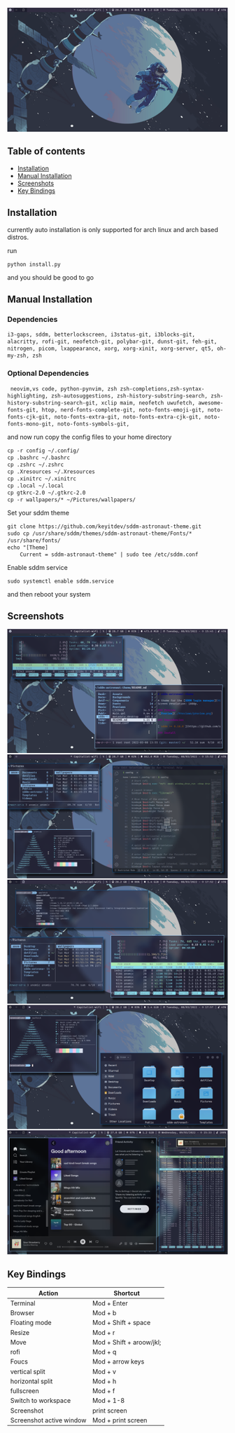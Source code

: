 ![Image](screenshots/1.png)
## Table of contents
* [Installation](#Installation)
* [Manual Installation](#Manual_Install)
* [Screenshots](#screenshots)
* [Key Bindings](#Key_Bindings)
## Installation
currently auto installation is only supported for arch linux and arch based distros.

run
```
python install.py
```
and you should be good to go
## Manual Installation
### Dependencies
```
i3-gaps, sddm, betterlockscreen, i3status-git, i3blocks-git, alacritty, rofi-git, neofetch-git, polybar-git, dunst-git, feh-git, nitrogen, picom, lxappearance, xorg, xorg-xinit, xorg-server, qt5, oh-my-zsh, zsh
```
### Optional Dependencies
```
 neovim,vs code, python-pynvim, zsh zsh-completions,zsh-syntax-highlighting, zsh-autosuggestions, zsh-history-substring-search, zsh-history-substring-search-git, xclip maim, neofetch uwufetch, awesome-fonts-git, htop, nerd-fonts-complete-git, noto-fonts-emoji-git, noto-fonts-cjk-git, noto-fonts-extra-git, noto-fonts-extra-cjk-git, noto-fonts-mono-git, noto-fonts-symbols-git,
```
and now run copy the config files to your home directory
```
cp -r config ~/.config/
cp .bashrc ~/.bashrc
cp .zshrc ~/.zshrc
cp .Xresources ~/.Xresources
cp .xinitrc ~/.xinitrc
cp .local ~/.local
cp gtkrc-2.0 ~/.gtkrc-2.0
cp -r wallpapers/* ~/Pictures/wallpapers/
```
Set your sddm theme
```
git clone https://github.com/keyitdev/sddm-astronaut-theme.git
sudo cp /usr/share/sddm/themes/sddm-astronaut-theme/Fonts/* /usr/share/fonts/
echo "[Theme]
    Current = sddm-astronaut-theme" | sudo tee /etc/sddm.conf
```

Enable sddm service
```
sudo systemctl enable sddm.service
```
and then reboot your system
## Screenshots
![Image](screenshots/2.png)
![Image](screenshots/3.png)
![Image](screenshots/4.png)
![Image](screenshots/5.png)
![Image](screenshots/6.png)
## Key Bindings
Action  | Shortcut
------------- | -------------
Terminal  | Mod + Enter
Browser  | Mod + b
Floating mode  | Mod + Shift + space
Resize  | Mod + r
Move  | Mod + Shift + aroow/jkl;
rofi  | Mod + q
Foucs  | Mod + arrow keys
vertical split  | Mod + v
horizontal split  | Mod + h
fullscreen  | Mod + f
Switch to workspace  | Mod + 1-8
Screenshot  | print screen
Screenshot active window  | Mod + print screen

